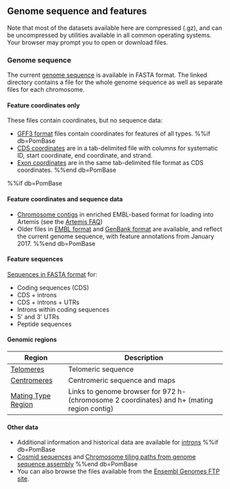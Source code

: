 ## Genome sequence and features

Note that most of the datasets available here are compressed (.gz), and
can be uncompressed by utilities available in all common operating
systems. Your browser may prompt you to open or download files.

### Genome sequence

The current [genome sequence](${base_url}/data/genome_sequence_and_features/genome_sequence/)
is available in FASTA format. The linked directory contains a file for
the whole genome sequence as well as separate files for each
chromosome.

#### Feature coordinates only

These files contain coordinates, but no sequence data:

-   [GFF3 format](${base_url}/data/genome_sequence_and_features/gff3/)
    files contain coordinates for features of all types.
%%if db=PomBase
-   [CDS coordinates](${base_url}/data/genome_sequence_and_features/CDS_Coordinates/) are in a tab-delimited file with columns for systematic ID, start coordinate, end coordinate, and strand.
-   [Exon coordinates](${base_url}/data/genome_sequence_and_features/Exon_Coordinates/) are in the same tab-delimited file format as CDS coordinates.
%%end db=PomBase

%%if db=PomBase
#### Feature coordinates and sequence data

-   [Chromosome contigs](https://www.pombase.org/data/genome_sequence_and_features/artemis_files/)
    in enriched EMBL-based format for loading into
    Artemis (see the [Artemis FAQ](/faq/there-equivalent-artemis-java-applet-pombase)) 
-   Older files in [EMBL format](https://www.pombase.org/data/genome_sequence_and_features/OLD/20170906/embl/)
    and [GenBank format](https://www.pombase.org/data/genome_sequence_and_features/OLD/20170906/genbank/)
    are available, and reflect the current genome sequence, with feature annotations from January 2017.
%%end db=PomBase

<!-- put this between the two existing lines above:
-   [Manually curated LTRs]() in GFF3 format
-->

#### Feature sequences

[Sequences in FASTA format](${base_url}/data/genome_sequence_and_features/feature_sequences/) for:

-   Coding sequences (CDS)
-   CDS + introns
-   CDS + introns + UTRs
-   Introns within coding sequences
-   5' and 3' UTRs
-   Peptide sequences
<!-- -   Non-coding RNA genes -->

#### Genomic regions

Region|Description
------|-----------
[Telomeres](status/telomeres)|Telomeric sequence
[Centromeres](status/centromeres)|Centromeric sequence and maps
[Mating Type Region](status/mating-type-region)|Links to genome browser for 972 h- (chromosome 2 coordinates) and h+ (mating region contig)

#### Other data

-   Additional information and historical data are available for [introns](downloads/intron-data)
%%if db=PomBase
-   [Cosmid sequences](https://www.pombase.org/data/archive/Cosmid_sequences/) and [Chromosome tiling paths from genome sequence assembly](https://www.pombase.org/data/archive/Cosmid_assembly_data/)
%%end db=PomBase
-   You can also browse the files available from the [Ensembl Genomes FTP
site](ftp://ftp.ensemblgenomes.org/pub/current/fungi/).
